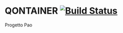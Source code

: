 # QONTAINER [![Build Status](https://travis-ci.com/Jatus93/QONTAINER.svg?branch=master)](https://travis-ci.com/Jatus93/QONTAINER)
Progetto Pao
